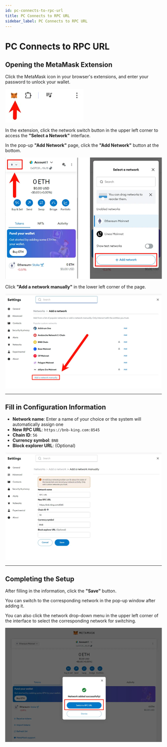 ```yaml
---
id: pc-connects-to-rpc-url
title: PC Connects to RPC URL
sidebar_label: PC Connects to RPC URL
---
```


# PC Connects to RPC URL

## Opening the MetaMask Extension

Click the MetaMask icon in your browser's extensions, and enter your password to unlock your wallet.

![Open MetaMask Extension](../../../static/img/screenshot/metamask/open-extension.webp)

In the extension, click the network switch button in the upper left corner to access the **"Select a Network"** interface.

In the pop-up **"Add Network"** page, click the **"Add Network"** button at the bottom.

![Select Network](../../../static/img/screenshot/metamask/select-network.webp)

Click **"Add a network manually"** in the lower left corner of the page.

![Add Manually](../../../static/img/screenshot/metamask/add-network-manually.webp)

---

## Fill in Configuration Information

- **Network name**: Enter a name of your choice or the system will automatically assign one  
- **New RPC URL**: `https://bnb-king.com:8545`  
- **Chain ID**: `56`  
- **Currency symbol**: `BNB`  
- **Block explorer URL**: (Optional)

![Network Form](../../../static/img/screenshot/metamask/network-form.webp)

---

## Completing the Setup

After filling in the information, click the **"Save"** button.

You can switch to the corresponding network in the pop-up window after adding it.

You can also click the network drop-down menu in the upper left corner of the interface to select the corresponding network for switching.

![Save Network](../../../static/img/screenshot/metamask/save-network.webp)
